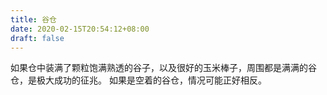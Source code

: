 ```yaml
---
title: 谷仓
date: 2020-02-15T20:54:12+08:00
draft: false
---
```


如果仓中装满了颗粒饱满熟透的谷子，以及很好的玉米棒子，周围都是满满的谷仓，是极大成功的征兆。
如果是空着的谷仓，情况可能正好相反。
